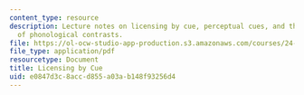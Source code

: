 ```yaml
---
content_type: resource
description: Lecture notes on licensing by cue, perceptual cues, and the distribution
  of phonological contrasts.
file: https://ol-ocw-studio-app-production.s3.amazonaws.com/courses/24-910-topics-in-linguistic-theory-laboratory-phonology-spring-2007/e0847d3c8accd855a03ab148f93256d4_lec6_cues.pdf
file_type: application/pdf
resourcetype: Document
title: Licensing by Cue
uid: e0847d3c-8acc-d855-a03a-b148f93256d4
---
```

